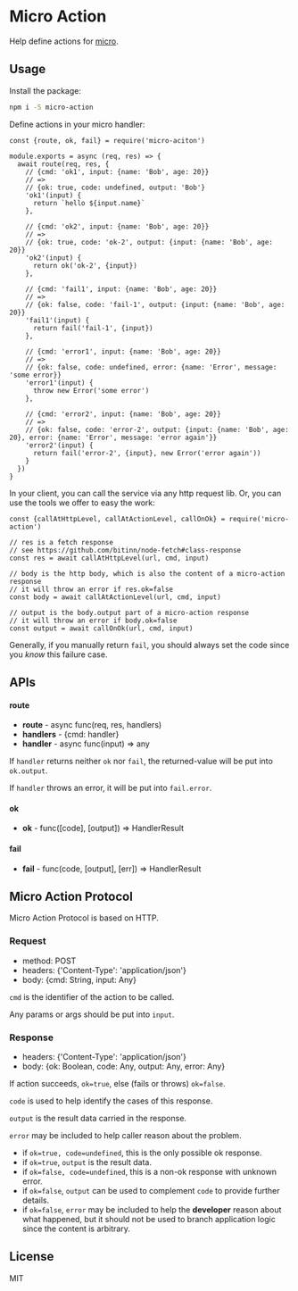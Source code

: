 # Micro Action

Help define actions for [micro](https://github.com/zeit/micro).

## Usage

Install the package:

```bash
npm i -S micro-action
```

Define actions in your micro handler:

```ecmascript 6
const {route, ok, fail} = require('micro-aciton')

module.exports = async (req, res) => {
  await route(req, res, {
    // {cmd: 'ok1', input: {name: 'Bob', age: 20}}
    // =>
    // {ok: true, code: undefined, output: 'Bob'}
    'ok1'(input) {
      return `hello ${input.name}`
    },
    
    // {cmd: 'ok2', input: {name: 'Bob', age: 20}}
    // =>
    // {ok: true, code: 'ok-2', output: {input: {name: 'Bob', age: 20}} 
    'ok2'(input) {
      return ok('ok-2', {input})
    },
    
    // {cmd: 'fail1', input: {name: 'Bob', age: 20}}
    // =>
    // {ok: false, code: 'fail-1', output: {input: {name: 'Bob', age: 20}} 
    'fail1'(input) {
      return fail('fail-1', {input})
    },
    
    // {cmd: 'error1', input: {name: 'Bob', age: 20}}
    // =>
    // {ok: false, code: undefined, error: {name: 'Error', message: 'some error}} 
    'error1'(input) {
      throw new Error('some error')
    },
    
    // {cmd: 'error2', input: {name: 'Bob', age: 20}}
    // =>
    // {ok: false, code: 'error-2', output: {input: {name: 'Bob', age: 20}, error: {name: 'Error', message: 'error again'}} 
    'error2'(input) {
      return fail('error-2', {input}, new Error('error again'))
    }
  })
}
```

In your client, you can call the service via any http request lib. Or, you can use the tools we offer to easy the work:

```ecmascript 6
const {callAtHttpLevel, callAtActionLevel, callOnOk} = require('micro-action')

// res is a fetch response
// see https://github.com/bitinn/node-fetch#class-response
const res = await callAtHttpLevel(url, cmd, input)

// body is the http body, which is also the content of a micro-action response
// it will throw an error if res.ok=false
const body = await callAtActionLevel(url, cmd, input)

// output is the body.output part of a micro-action response
// it will throw an error if body.ok=false
const output = await callOnOk(url, cmd, input)
```

Generally, if you manually return `fail`, you should always set the code since you *know* this failure case.

## APIs

#### route

- **route** - async func(req, res, handlers)
- **handlers** - {cmd: handler}
- **handler** - async func(input) => any

If `handler` returns neither `ok` nor `fail`, the returned-value will be put into `ok.output`.

If `handler` throws an error, it will be put into `fail.error`.

#### ok

- **ok** - func([code], [output]) => HandlerResult

#### fail

- **fail** - func(code, [output], [err]) => HandlerResult 

## Micro Action Protocol

Micro Action Protocol is based on HTTP.

### Request

- method: POST
- headers: {'Content-Type': 'application/json'}
- body: {cmd: String, input: Any}

`cmd` is the identifier of the action to be called.

Any params or args should be put into `input`.

### Response

- headers: {'Content-Type': 'application/json'}
- body: {ok: Boolean, code: Any, output: Any, error: Any}
 
If action succeeds, `ok=true`, else (fails or throws) `ok=false`.
 
`code` is used to help identify the cases of this response.
 
`output` is the result data carried in the response.
 
`error` may be included to help caller reason about the problem.
 
- if `ok=true, code=undefined`, this is the only possible ok response.
- if `ok=true`, `output` is the result data.
- if `ok=false, code=undefined`, this is a non-ok response with unknown error.
- if `ok=false`, `output` can be used to complement `code` to provide further details.
- if `ok=false`, `error` may be included to help the **developer** reason about what happened, but it should not be 
used to branch application logic since the content is arbitrary.

## License

MIT